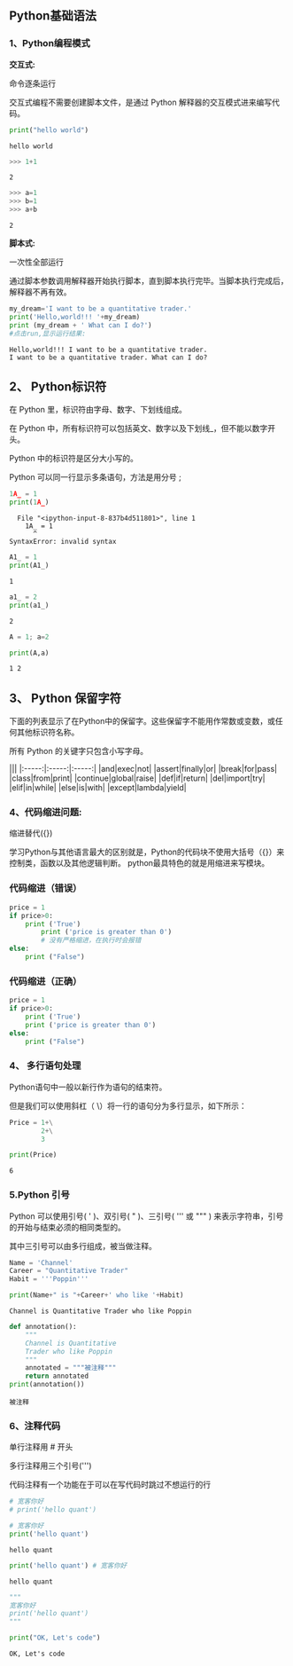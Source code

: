 
## Python基础语法

### 1、Python编程模式
**交互式:**

命令逐条运行

交互式编程不需要创建脚本文件，是通过 Python 解释器的交互模式进来编写代码。


```python
print("hello world")
```

    hello world
    


```python
>>> 1+1
```




    2




```python
>>> a=1
>>> b=1
>>> a+b
```




    2



**脚本式:**

一次性全部运行

通过脚本参数调用解释器开始执行脚本，直到脚本执行完毕。当脚本执行完成后，解释器不再有效。


```python
my_dream='I want to be a quantitative trader.'
print('Hello,world!!! '+my_dream)
print (my_dream + ' What can I do?')
#点击run,显示运行结果:
```

    Hello,world!!! I want to be a quantitative trader.
    I want to be a quantitative trader. What can I do?
    

## 2、 Python标识符

在 Python 里，标识符由字母、数字、下划线组成。

在 Python 中，所有标识符可以包括英文、数字以及下划线_，但不能以数字开头。

Python 中的标识符是区分大小写的。

Python 可以同一行显示多条语句，方法是用分号 ;


```python
1A_ = 1
print(1A_)
```


      File "<ipython-input-8-837b4d511801>", line 1
        1A_ = 1
          ^
    SyntaxError: invalid syntax
    



```python
A1_ = 1
print(A1_)
```

    1
    


```python
a1_ = 2
print(a1_)
```

    2
    


```python
A = 1; a=2
```


```python
print(A,a)
```

    1 2
    

## 3、 Python 保留字符
下面的列表显示了在Python中的保留字。这些保留字不能用作常数或变数，或任何其他标识符名称。

所有 Python 的关键字只包含小写字母。

|||
|:-----:|:-----:|:-----:|
|and|exec|not|
|assert|finally|or|
|break|for|pass|
|class|from|print|
|continue|global|raise|
|def|if|return|
|del|import|try|
|elif|in|while|
|else|is|with|
|except|lambda|yield|

### 4、代码缩进问题:

缩进替代({})

学习Python与其他语言最大的区别就是，Python的代码块不使用大括号（{}）来控制类，函数以及其他逻辑判断。 
python最具特色的就是用缩进来写模块。

### 代码缩进（错误）


```python
price = 1
if price>0:
    print ('True')
        print ('price is greater than 0')
        # 没有严格缩进，在执行时会报错
else:
    print ("False")
```

### 代码缩进（正确）


```python
price = 1
if price>0:
    print ('True')
    print ('price is greater than 0')
else:
    print ("False")
```

### 4、 多行语句处理
Python语句中一般以新行作为语句的结束符。

但是我们可以使用斜杠（ \）将一行的语句分为多行显示，如下所示：


```python
Price = 1+\
        2+\
        3
```


```python
print(Price)
```

    6
    

### 5.Python 引号
Python 可以使用引号( ' )、双引号( " )、三引号( ''' 或 """ ) 来表示字符串，引号的开始与结束必须的相同类型的。

其中三引号可以由多行组成，被当做注释。 


```python
Name = 'Channel'
Career = "Quantitative Trader"
Habit = '''Poppin'''

print(Name+" is "+Career+' who like '+Habit)
```

    Channel is Quantitative Trader who like Poppin
    


```python
def annotation():
    """
    Channel is Quantitative 
    Trader who like Poppin
    """
    annotated = """被注释"""
    return annotated
print(annotation())
```

    被注释
    

### 6、注释代码

单行注释用 # 开头

多行注释用三个引号(''')

代码注释有一个功能在于可以在写代码时跳过不想运行的行


```python
# 宽客你好
# print('hello quant')
```


```python
# 宽客你好
print('hello quant')
```

    hello quant
    


```python
print('hello quant') # 宽客你好
```

    hello quant
    


```python
"""
宽客你好
print('hello quant')
"""

print("OK, Let's code")
```

    OK, Let's code
    
